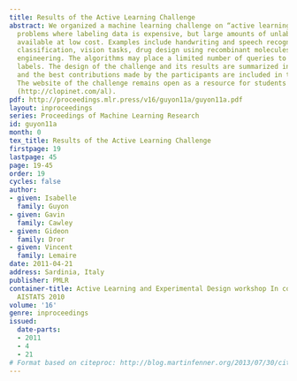 ```yaml
---
title: Results of the Active Learning Challenge
abstract: We organized a machine learning challenge on “active learning”, addressing
  problems where labeling data is expensive, but large amounts of unlabeled data are
  available at low cost. Examples include handwriting and speech recognition, document
  classification, vision tasks, drug design using recombinant molecules and protein
  engineering. The algorithms may place a limited number of queries to get new sample
  labels. The design of the challenge and its results are summarized in this paper
  and the best contributions made by the participants are included in these proceedings.
  The website of the challenge remains open as a resource for students and researchers
  (http://clopinet.com/al).
pdf: http://proceedings.mlr.press/v16/guyon11a/guyon11a.pdf
layout: inproceedings
series: Proceedings of Machine Learning Research
id: guyon11a
month: 0
tex_title: Results of the Active Learning Challenge
firstpage: 19
lastpage: 45
page: 19-45
order: 19
cycles: false
author:
- given: Isabelle
  family: Guyon
- given: Gavin
  family: Cawley
- given: Gideon
  family: Dror
- given: Vincent
  family: Lemaire
date: 2011-04-21
address: Sardinia, Italy
publisher: PMLR
container-title: Active Learning and Experimental Design workshop In conjunction with
  AISTATS 2010
volume: '16'
genre: inproceedings
issued:
  date-parts:
  - 2011
  - 4
  - 21
# Format based on citeproc: http://blog.martinfenner.org/2013/07/30/citeproc-yaml-for-bibliographies/
---
```

